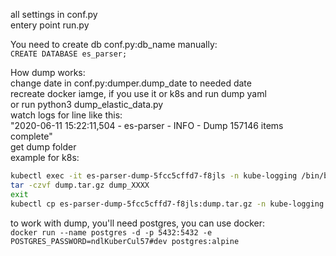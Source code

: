 all settings in conf.py  
entery point run.py  

You need to create db conf.py:db_name manually:  
```CREATE DATABASE es_parser;```
  
How dump works:  
change date in conf.py:dumper.dump_date to needed date  
recreate docker iamge, if you use it or k8s and run dump yaml  
or run python3 dump_elastic_data.py  
watch logs for line like this:  
"2020-06-11 15:22:11,504 - es-parser - INFO - Dump 157146 items complete"   
get dump folder  
example for k8s:  
```bash  
kubectl exec -it es-parser-dump-5fcc5cffd7-f8jls -n kube-logging /bin/bash  
tar -czvf dump.tar.gz dump_XXXX  
exit  
kubectl cp es-parser-dump-5fcc5cffd7-f8jls:dump.tar.gz -n kube-logging ./dump.tar.gz  
```  
to work with dump, you'll need postgres, you can use docker:  
```docker run --name postgres -d -p 5432:5432 -e POSTGRES_PASSWORD=ndlKuberCul57#dev postgres:alpine```  
  
